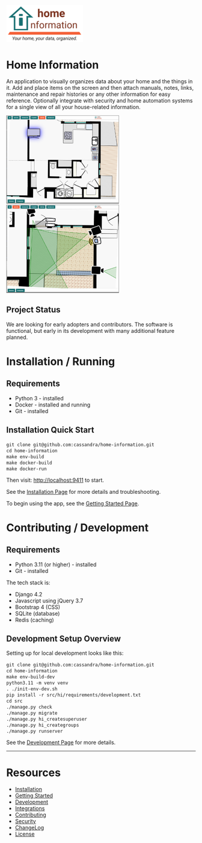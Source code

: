 <img src="src/hi/static/img/hi-logo-w-tagline-197x96.png" alt="Home Information Logo" width="204">

# Home Information

An application to visually organizes data about your home and the things in it. Add and place items on the screen and then attach manuals, notes, links, maintenance and repair histories or any other information for easy reference. Optionally integrate with security and home automation systems for a single view of all your house-related information.


<img src="docs/img/screenshot-kitchen.png" alt="Kitchen Example" width="300"> <img src="docs/img/screenshot-security.png" alt="Security Example" width="300">

## Project Status

We are looking for early adopters and contributors. The software is functional, but early in its development with many additional feature planned.

# Installation / Running

## Requirements

- Python 3 - installed
- Docker - installed and running
- Git - installed

## Installation Quick Start
``` shell
git clone git@github.com:cassandra/home-information.git
cd home-information
make env-build
make docker-build
make docker-run
```
Then visit: [http://localhost:9411](http://localhost:9411) to start.

See the [Installation Page](docs/Installation.md) for more details and troubleshooting.

To begin using the app, see the [Getting Started Page](docs/GettingStarted.md).

# Contributing / Development

## Requirements

- Python 3.11 (or higher) - installed
- Git - installed

The tech stack is:
- Django 4.2
- Javascript using jQuery 3.7
- Bootstrap 4 (CSS)
- SQLite (database)
- Redis (caching)

## Development Setup Overview

Setting up for local development looks like this:
``` shell
git clone git@github.com:cassandra/home-information.git
cd home-information
make env-build-dev
python3.11 -m venv venv
. ./init-env-dev.sh
pip install -r src/hi/requirements/development.txt
cd src
./manage.py check
./manage.py migrate
./manage.py hi_createsuperuser
./manage.py hi_creategroups
./manage.py runserver
```
See the [Development Page](docs/Development.md) for more details.

---

# Resources

- [Installation](docs/Installation.md)
- [Getting Started](docs/GettingStarted.md)
- [Development](docs/Development.md)
- [Integrations](docs/Integrations.md)
- [Contributing](docs/Contributing.md)
- [Security](docs/Security.md)
- [ChangeLog](CHANGELOG.md)
- [License](LICENSE.md)
